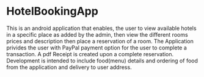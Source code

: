 # HotelBookingApp
This is an android application that enables, the user to view available hotels in a specific place as added by the admin, then view the different rooms prices and description then place a reservation of a room. The Application privides the user with PayPal payment option for the user to complete a transaction. A pdf Receipt is created upon a complete reservation.
Development is intended to include food(menu) details and ordering of food from the application and delivery to user address.
